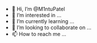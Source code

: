 - 👋 Hi, I’m @M1ntuPatel
- 👀 I’m interested in ...
- 🌱 I’m currently learning ...
- 💞️ I’m looking to collaborate on ...
- 📫 How to reach me ...

<!---
M1ntuPatel/M1ntuPatel is a ✨ special ✨ repository because its `README.md` (this file) appears on your GitHub profile.
You can click the Preview link to take a look at your changes.
--->
